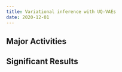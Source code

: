 ```yaml
---
title: Variational inference with UQ-VAEs
date: 2020-12-01
---
```




<!--more-->

## Major Activities



## Significant Results



